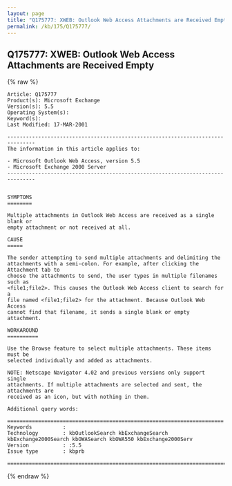 ```yaml
---
layout: page
title: "Q175777: XWEB: Outlook Web Access Attachments are Received Empty"
permalink: /kb/175/Q175777/
---
```


## Q175777: XWEB: Outlook Web Access Attachments are Received Empty

{% raw %}

	Article: Q175777
	Product(s): Microsoft Exchange
	Version(s): 5.5
	Operating System(s): 
	Keyword(s): 
	Last Modified: 17-MAR-2001
	
	-------------------------------------------------------------------------------
	The information in this article applies to:
	
	- Microsoft Outlook Web Access, version 5.5 
	- Microsoft Exchange 2000 Server 
	-------------------------------------------------------------------------------
	
	
	SYMPTOMS
	========
	
	Multiple attachments in Outlook Web Access are received as a single blank or
	empty attachment or not received at all.
	
	CAUSE
	=====
	
	The sender attempting to send multiple attachments and delimiting the
	attachments with a semi-colon. For example, after clicking the Attachment tab to
	choose the attachments to send, the user types in multiple filenames such as
	<file1;file2>. This causes the Outlook Web Access client to search for a
	file named <file1;file2> for the attachment. Because Outlook Web Access
	cannot find that filename, it sends a single blank or empty attachment.
	
	WORKAROUND
	==========
	
	Use the Browse feature to select multiple attachments. These items must be
	selected individually and added as attachments.
	
	NOTE: Netscape Navigator 4.02 and previous versions only support single
	attachments. If multiple attachments are selected and sent, the attachments are
	received as an icon, but with nothing in them.
	
	Additional query words:
	
	======================================================================
	Keywords          :  
	Technology        : kbOutlookSearch kbExchangeSearch kbExchange2000Search kbOWASearch kbOWA550 kbExchange2000Serv
	Version           : :5.5
	Issue type        : kbprb
	
	=============================================================================
	

{% endraw %}
